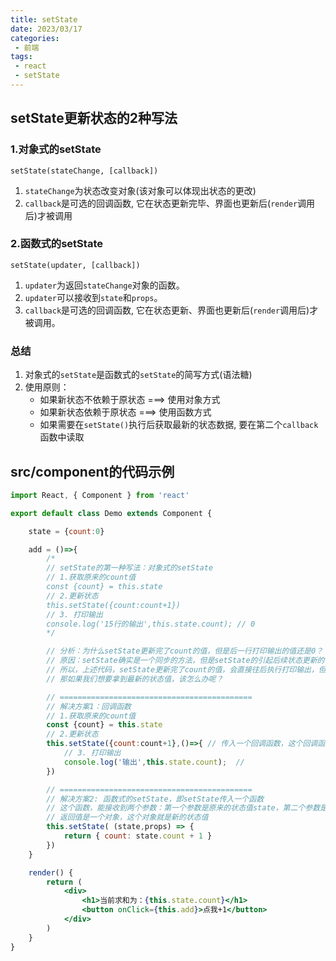 ```yaml
---
title: setState
date: 2023/03/17
categories:
 - 前端
tags:
 - react
 - setState
---
```


## setState更新状态的2种写法

### 1.对象式的setState

`setState(stateChange, [callback])`
1. `stateChange`为状态改变对象(该对象可以体现出状态的更改)
2. `callback`是可选的回调函数, 它在状态更新完毕、界面也更新后(`render`调用后)才被调用
                
### 2.函数式的setState

`setState(updater, [callback])`
1. `updater`为返回`stateChange`对象的函数。
2. `updater`可以接收到`state`和`props`。
3. `callback`是可选的回调函数, 它在状态更新、界面也更新后(`render`调用后)才被调用。

### 总结

1. 对象式的`setState`是函数式的`setState`的简写方式(语法糖)
2. 使用原则：
    - 如果新状态不依赖于原状态 ===> 使用对象方式
    - 如果新状态依赖于原状态 ===> 使用函数方式
    - 如果需要在`setState()`执行后获取最新的状态数据, 要在第二个`callback`函数中读取

## src/component的代码示例

```jsx
import React, { Component } from 'react'

export default class Demo extends Component {

	state = {count:0}

	add = ()=>{
		/*
		// setState的第一种写法：对象式的setState
		// 1.获取原来的count值
		const {count} = this.state
		// 2.更新状态
		this.setState({count:count+1})
		// 3. 打印输出
		console.log('15行的输出',this.state.count); // 0
		*/

		// 分析：为什么setState更新完了count的值，但是后一行打印输出的值还是0？
		// 原因：setState确实是一个同步的方法，但是setState的引起后续状态更新的动作是异步的
		// 所以，上述代码，setState更新完了count的值，会直接往后执行打印输出，但是后续的状态更新是异步的，所以后一行打印输出的值还是0
		// 那如果我们想要拿到最新的状态值，该怎么办呢？

		// ===========================================
		// 解决方案1：回调函数
		// 1.获取原来的count值
		const {count} = this.state
		// 2.更新状态
		this.setState({count:count+1},()=>{ // 传入一个回调函数，这个回调函数是在状态更新完毕、界面也更新后才会执行的，所以自然能拿到最新的状态值
			// 3. 打印输出
			console.log('输出',this.state.count);  //
		})

		// ===========================================
		// 解决方案2: 函数式的setState，即setState传入一个函数
		// 这个函数，能接收到两个参数：第一个参数是原来的状态值state，第二个参数是原来的props值
		// 返回值是一个对象，这个对象就是新的状态值
		this.setState( (state,props) => {
			return { count: state.count + 1 }
		})
	}

	render() {
		return (
			<div>
				<h1>当前求和为：{this.state.count}</h1>
				<button onClick={this.add}>点我+1</button>
			</div>
		)
	}
}
```